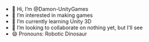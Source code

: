 - 👋 Hi, I’m @Damon-UnityGames
- 👀 I’m interested in making games
- 🌱 I’m currently learning Unity 3D
- 💞️ I’m looking to collaborate on nothing yet, but I'll see
- 😄 Pronouns: Robotic Dinosaur

<!---
Damon-UnityGames/Damon-UnityGames is a ✨ special ✨ repository because its `README.md` (this file) appears on your GitHub profile.
You can click the Preview link to take a look at your changes.
--->

